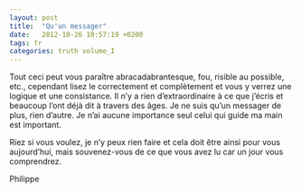 ```yaml
---
layout: post
title:  "Qu'un messager"
date:   2012-10-26 10:57:19 +0200
tags: fr
categories: truth volume_I
---
```

Tout ceci peut vous paraître abracadabrantesque, fou, risible au possible, etc., cependant lisez le correctement et complètement et vous y verrez une logique et une consistance. Il n’y a rien d’extraordinaire à ce que j’écris et beaucoup l’ont déjà dit à travers des âges. Je ne suis qu’un messager de plus, rien d’autre. Je n’ai aucune importance seul celui qui guide ma main est important.

Riez si vous voulez, je n’y peux rien faire et cela doit être ainsi pour vous aujourd’hui, mais souvenez-vous de ce que vous avez lu car un jour vous comprendrez.

Philippe


<!-- 
Ce(tte) œuvre est mise à disposition selon les termes de la Licence Creative Commons Attribution - Pas d’Utilisation Commerciale 4.0 International.
-->

